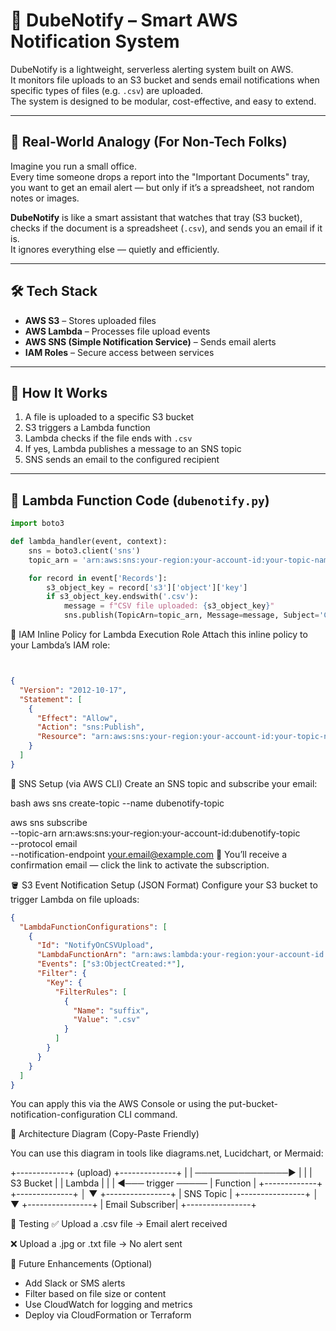 # 📣 DubeNotify – Smart AWS Notification System

DubeNotify is a lightweight, serverless alerting system built on AWS.  
It monitors file uploads to an S3 bucket and sends email notifications when specific types of files (e.g. `.csv`) are uploaded.  
The system is designed to be modular, cost-effective, and easy to extend.

---

## 🧠 Real-World Analogy (For Non-Tech Folks)

Imagine you run a small office.  
Every time someone drops a report into the "Important Documents" tray, you want to get an email alert — but only if it’s a spreadsheet, not random notes or images.

**DubeNotify** is like a smart assistant that watches that tray (S3 bucket), checks if the document is a spreadsheet (`.csv`), and sends you an email if it is.  
It ignores everything else — quietly and efficiently.

---

## 🛠️ Tech Stack

- **AWS S3** – Stores uploaded files
- **AWS Lambda** – Processes file upload events
- **AWS SNS (Simple Notification Service)** – Sends email alerts
- **IAM Roles** – Secure access between services

---

## 🚀 How It Works

1. A file is uploaded to a specific S3 bucket
2. S3 triggers a Lambda function
3. Lambda checks if the file ends with `.csv`
4. If yes, Lambda publishes a message to an SNS topic
5. SNS sends an email to the configured recipient

---

## 📜 Lambda Function Code (`dubenotify.py`)

```python
import boto3

def lambda_handler(event, context):
    sns = boto3.client('sns')
    topic_arn = 'arn:aws:sns:your-region:your-account-id:your-topic-name'

    for record in event['Records']:
        s3_object_key = record['s3']['object']['key']
        if s3_object_key.endswith('.csv'):
            message = f"CSV file uploaded: {s3_object_key}"
            sns.publish(TopicArn=topic_arn, Message=message, Subject='CSV Upload Alert')
```

🔐 IAM Inline Policy for Lambda Execution Role
Attach this inline policy to your Lambda’s IAM role:

```json


{
  "Version": "2012-10-17",
  "Statement": [
    {
      "Effect": "Allow",
      "Action": "sns:Publish",
      "Resource": "arn:aws:sns:your-region:your-account-id:your-topic-name"
    }
  ]
}

```


📧 SNS Setup (via AWS CLI)
Create an SNS topic and subscribe your email:

bash
aws sns create-topic --name dubenotify-topic

aws sns subscribe \
  --topic-arn arn:aws:sns:your-region:your-account-id:dubenotify-topic \
  --protocol email \
  --notification-endpoint your.email@example.com
📩 You’ll receive a confirmation email — click the link to activate the subscription.



🪣 S3 Event Notification Setup (JSON Format)
Configure your S3 bucket to trigger Lambda on file uploads:

``` json
{
  "LambdaFunctionConfigurations": [
    {
      "Id": "NotifyOnCSVUpload",
      "LambdaFunctionArn": "arn:aws:lambda:your-region:your-account-id:function:dubenotify-function",
      "Events": ["s3:ObjectCreated:*"],
      "Filter": {
        "Key": {
          "FilterRules": [
            {
              "Name": "suffix",
              "Value": ".csv"
            }
          ]
        }
      }
    }
  ]
}

```

You can apply this via the AWS Console or using the put-bucket-notification-configuration CLI command.



🧱 Architecture Diagram (Copy-Paste Friendly)

You can use this diagram in tools like diagrams.net, Lucidchart, or Mermaid:

+-------------+       (upload)       +--------------+
|             |  ───────────────▶   |              |
|   S3 Bucket |                     |   Lambda      |
|             | ◀─── trigger ─────  |   Function    |
+-------------+                     +--------------+
                                         │
                                         ▼
                                +----------------+
                                |     SNS Topic   |
                                +----------------+
                                         │
                                         ▼
                                +----------------+
                                | Email Subscriber|
                                +----------------+


🧪 Testing
✅ Upload a .csv file → Email alert received

❌ Upload a .jpg or .txt file → No alert sent

🧭 Future Enhancements (Optional)

- Add Slack or SMS alerts
- Filter based on file size or content
- Use CloudWatch for logging and metrics
- Deploy via CloudFormation or Terraform



